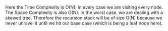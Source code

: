 Here the Time Complexity is O(N); in every case we are visiting every node.
​
The Space Complexity is also O(N). In the worst case, we are dealing with a skewed tree. Therefore the recursion stack will be of size O(N) because we never unravel it until we hit our base case (which is being a leaf node here).